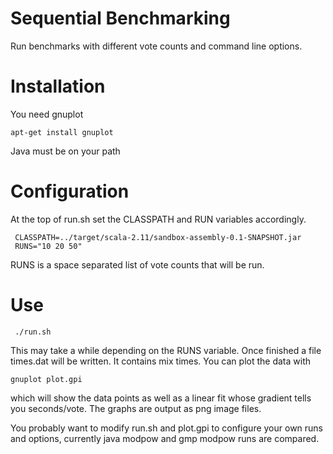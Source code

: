 Sequential Benchmarking
=======================

Run benchmarks with different vote counts and command line options.

Installation
============

You need gnuplot

    apt-get install gnuplot

Java must be on your path

Configuration
=============

At the top of run.sh set the CLASSPATH and RUN variables accordingly. 

     CLASSPATH=../target/scala-2.11/sandbox-assembly-0.1-SNAPSHOT.jar
     RUNS="10 20 50"

RUNS is a space separated list of vote counts that will be run.

Use
===

     ./run.sh

This may take a while depending on the RUNS variable. Once finished a file times.dat will be written. It contains
mix times. You can plot the data with

    gnuplot plot.gpi

which will show the data points as well as a linear fit whose gradient tells you seconds/vote. The graphs are output as png image files.

You probably want to modify run.sh and plot.gpi to configure your own runs and options, currently java modpow and gmp modpow runs are compared.
